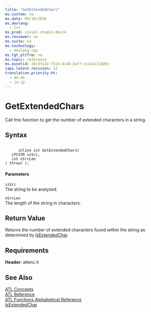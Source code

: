 ```yaml
---
title: "GetExtendedChars"
ms.custom: na
ms.date: 09/19/2016
ms.devlang: 
  - C++
ms.prod: visual-studio-dev14
ms.reviewer: na
ms.suite: na
ms.technology: 
  - devlang-cpp
ms.tgt_pltfrm: na
ms.topic: reference
ms.assetid: 26c5fa33-f313-4c4b-baf7-cca2ac11885c
caps.latest.revision: 12
translation.priority.ht: 
  - de-de
  - ja-jp
---
```

# GetExtendedChars
Call this function to get the number of extended characters in a string.  
  
## Syntax  
  
```  
  
      inline int GetExtendedChars(  
   LPCSTR szSrc,  
   int nSrcLen   
) throw( );  
```  
  
#### Parameters  
 `szSrc`  
 The string to be analyzed.  
  
 `nSrcLen`  
 The length of the string in characters.  
  
## Return Value  
 Returns the number of extended characters found within the string as determined by [IsExtendedChar](../vs140/IsExtendedChar.md).  
  
## Requirements  
 **Header:** atlenc.h  
  
## See Also  
 [ATL Concepts](../vs140/Active-Template-Library--ATL--Concepts.md)   
 [ATL Reference](../vs140/ATL-COM-Desktop-Components.md)   
 [ATL Functions Alphabetical Reference](../vs140/ATL-Functions-Alphabetical-Reference.md)   
 [IsExtendedChar](../vs140/IsExtendedChar.md)